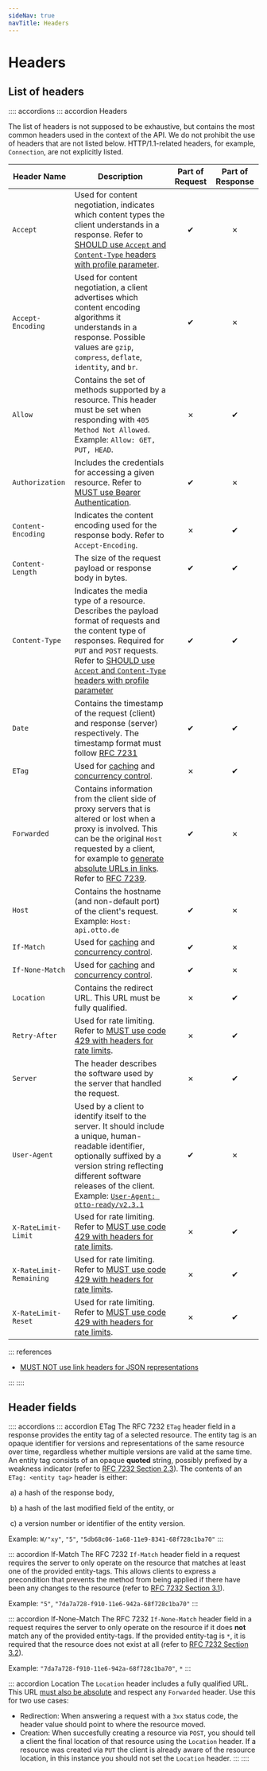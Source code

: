 ```yaml
---
sideNav: true
navTitle: Headers
---
```


# Headers

## List of headers

:::: accordions
::: accordion Headers

The list of headers is not supposed to be exhaustive, but contains the most common headers used in the context of the API.
We do not prohibit the use of headers that are not listed below.
HTTP/1.1-related headers, for example, `Connection`, are not explicitly listed.

| Header Name             | Description                                                                                                                                                                                                                                                                                          | Part of Request | Part of Response |
| ----------------------- | ---------------------------------------------------------------------------------------------------------------------------------------------------------------------------------------------------------------------------------------------------------------------------------------------------- | :-------------: | :--------------: |
| `Accept`                | Used for content negotiation, indicates which content types the client understands in a response. Refer to [SHOULD use `Accept` and `Content-Type` headers with profile parameter](@guidelines/R000030).                                                                                             |        ✔        |        ✗         |
| `Accept-Encoding`       | Used for content negotiation, a client advertises which content encoding algorithms it understands in a response. Possible values are `gzip`, `compress`, `deflate`, `identity`, and `br`.                                                                                                           |        ✔        |        ✗         |
| `Allow`                 | Contains the set of methods supported by a resource. This header must be set when responding with `405 Method Not Allowed`. Example: `Allow: GET, PUT, HEAD`.                                                                                                                                        |        ✗        |        ✔         |
| `Authorization`         | Includes the credentials for accessing a given resource. Refer to [MUST use Bearer Authentication](@guidelines/R000021).                                                                                                                                                                             |        ✔        |        ✗         |
| `Content-Encoding`      | Indicates the content encoding used for the response body. Refer to `Accept-Encoding`.                                                                                                                                                                                                               |        ✗        |        ✔         |
| `Content-Length`        | The size of the request payload or response body in bytes.                                                                                                                                                                                                                                           |        ✔        |        ✔         |
| `Content-Type`          | Indicates the media type of a resource. Describes the payload format of requests and the content type of responses. Required for `PUT` and `POST` requests. Refer to [SHOULD use `Accept` and `Content-Type` headers with profile parameter](@guidelines/R000030)                                    |        ✔        |        ✔         |
| `Date`                  | Contains the timestamp of the request (client) and response (server) respectively. The timestamp format must follow [RFC 7231](https://tools.ietf.org/html/rfc7231#section-7.1.1.1)                                                                                                                  |        ✔        |        ✔         |
| `ETag`                  | Used for [caching](@guidelines/R000010) and [concurrency control](@guidelines/R000060).                                                                                                                                                                                                              |        ✗        |        ✔         |
| `Forwarded`             | Contains information from the client side of proxy servers that is altered or lost when a proxy is involved. This can be the original `Host` requested by a client, for example to [generate absolute URLs in links](@guidelines/R100032). Refer to [RFC 7239](https://tools.ietf.org/html/rfc7239). |        ✔        |        ✗         |
| `Host`                  | Contains the hostname (and non-default port) of the client's request. Example: `Host: api.otto.de`                                                                                                                                                                                                   |        ✔        |        ✗         |
| `If-Match`              | Used for [caching](@guidelines/R000010) and [concurrency control](@guidelines/R000060).                                                                                                                                                                                                              |        ✔        |        ✗         |
| `If-None-Match`         | Used for [caching](@guidelines/R000010) and [concurrency control](@guidelines/R000060).                                                                                                                                                                                                              |        ✔        |        ✗         |
| `Location`              | Contains the redirect URL. This URL must be fully qualified.                                                                                                                                                                                                                                         |        ✗        |        ✔         |
| `Retry-After`           | Used for rate limiting. Refer to [MUST use code 429 with headers for rate limits](@guidelines/R000014).                                                                                                                                                                                              |        ✗        |        ✔         |
| `Server`                | The header describes the software used by the server that handled the request.                                                                                                                                                                                                                       |        ✗        |        ✔         |
| `User-Agent`            | Used by a client to identify itself to the server. It should include a unique, human-readable identifier, optionally suffixed by a version string reflecting different software releases of the client. Example: [`User-Agent: otto-ready/v2.3.1`](@guidelines/R000025)                              |        ✔        |        ✗         |
| `X-RateLimit-Limit`     | Used for rate limiting. Refer to [MUST use code 429 with headers for rate limits](@guidelines/R000014).                                                                                                                                                                                              |        ✗        |        ✔         |
| `X-RateLimit-Remaining` | Used for rate limiting. Refer to [MUST use code 429 with headers for rate limits](@guidelines/R000014).                                                                                                                                                                                              |        ✗        |        ✔         |
| `X-RateLimit-Reset`     | Used for rate limiting. Refer to [MUST use code 429 with headers for rate limits](@guidelines/R000014).                                                                                                                                                                                              |        ✗        |        ✔         |

::: references

- [MUST NOT use link headers for JSON representations](@guidelines/R100034)

:::
::::

## Header fields

:::: accordions
::: accordion ETag
The RFC 7232 `ETag` header field in a response provides the entity tag of a selected resource. The entity tag is an opaque identifier for versions and representations of the same resource over time, regardless whether multiple versions are valid at the same time.
An entity tag consists of an opaque **quoted** string, possibly prefixed by a weakness indicator (refer to [RFC 7232 Section 2.3](https://tools.ietf.org/html/rfc7232#section-2.3)).
The contents of an `ETag: <entity tag>` header is either:

​ a) a hash of the response body,

​ b) a hash of the last modified field of the entity, or

​ c) a version number or identifier of the entity version.

Example: `W/"xy"`, `"5"`, `"5db68c06-1a68-11e9-8341-68f728c1ba70"`
:::

::: accordion If-Match
The RFC 7232 `If-Match` header field in a request requires the server to only operate on the resource that matches at least one of the provided entity-tags.
This allows clients to express a precondition that prevents the method from being applied if there have been any changes to the resource (refer to [RFC 7232 Section 3.1](https://tools.ietf.org/html/rfc7232#section-3.1)).

Example: `"5"`, `"7da7a728-f910-11e6-942a-68f728c1ba70"`
:::

::: accordion If-None-Match
The RFC 7232 `If-None-Match` header field in a request requires the server to only operate on the resource if it does **not** match any of the provided entity-tags. If the provided entity-tag is `*`, it is required that the resource does not exist at all (refer to [RFC 7232 Section 3.2](https://tools.ietf.org/html/rfc7232#section-3.2)).

Example: `"7da7a728-f910-11e6-942a-68f728c1ba70"`, `*`
:::

::: accordion Location
The `Location` header includes a fully qualified URL. This URL [must also be absolute](@guidelines/R100032) and respect any `Forwarded` header.
Use this for two use cases:

- Redirection: When answering a request with a `3xx` status code, the header value should point to where the resource moved.
- Creation: When succesfully creating a resource via `POST`, you should tell a client the final location of that resource using the `Location` header. If a resource was created via `PUT` the client is already aware of the resource location, in this instance you should not set the `Location` header.
  :::
  ::::
